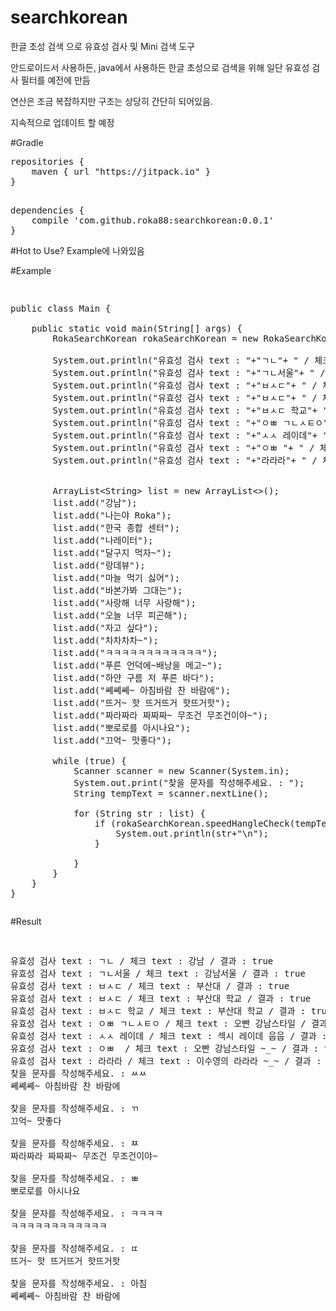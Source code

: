 # searchkorean
한글 초성 검색 으로 유효성 검사 및 Mini 검색 도구

안드로이드서 사용하든, java에서 사용하든 한글 초성으로 검색을 위해 일단 유효성 검사 필터를 예전에 만듬

연산은 조금 복잡하지만 구조는 상당히 간단히 되어있음.

지속적으로 업데이트 할 예정

#Gradle
<pre>
repositories {
    maven { url "https://jitpack.io" }
}

</pre>

<pre>
dependencies {
    compile 'com.github.roka88:searchkorean:0.0.1'
}
</pre>

#Hot to Use?
Example에 나와있음

#Example
<pre><xmp>
public class Main {

    public static void main(String[] args) {
	    RokaSearchKorean rokaSearchKorean = new RokaSearchKorean();

        System.out.println("유효성 검사 text : "+"ㄱㄴ"+ " / 체크 text : "+"강남"+" / 결과 : "+rokaSearchKorean.speedHangleCheck("ㄱㄴ", "강남"));
        System.out.println("유효성 검사 text : "+"ㄱㄴ서울"+ " / 체크 text : "+"강남서울"+" / 결과 : "+rokaSearchKorean.speedHangleCheck("ㄱㄴ서울", "강남서울"));
        System.out.println("유효성 검사 text : "+"ㅂㅅㄷ"+ " / 체크 text : "+"부산대"+" / 결과 : "+rokaSearchKorean.speedHangleCheck("ㅂㅅㄷ", "부산대"));
        System.out.println("유효성 검사 text : "+"ㅂㅅㄷ"+ " / 체크 text : "+"부산대 학교"+" / 결과 : "+rokaSearchKorean.speedHangleCheck("ㅂㅅㄷ", "부산대 학교"));
        System.out.println("유효성 검사 text : "+"ㅂㅅㄷ 학교"+ " / 체크 text : "+"부산대 학교"+" / 결과 : "+rokaSearchKorean.speedHangleCheck("ㅂㅅㄷ 학교", "부산대 학교"));
        System.out.println("유효성 검사 text : "+"ㅇㅃ ㄱㄴㅅㅌㅇ"+ " / 체크 text : "+"오빤 강남스타일"+" / 결과 : "+rokaSearchKorean.speedHangleCheck("ㅇㅃ ㄱㄴㅅㅌㅇ", "오빤 강남스타일"));
        System.out.println("유효성 검사 text : "+"ㅅㅅ 레이데"+ " / 체크 text : "+"섹시 레이데 웁웁"+" / 결과 : "+rokaSearchKorean.speedHangleCheck("ㅅㅅ 레이데", "섹시 레이데 웁웁"));
        System.out.println("유효성 검사 text : "+"ㅇㅃ "+ " / 체크 text : "+"오빤 강남스타일 ~_~"+" / 결과 : "+rokaSearchKorean.speedHangleCheck("ㅇㅃ", "오빤 강남스타일 ~_~"));
        System.out.println("유효성 검사 text : "+"라라라"+ " / 체크 text : "+"이수영의 라라라 ~_~"+" / 결과 : "+rokaSearchKorean.speedHangleCheck("라라라", "이수영의 라라라 ~_~"));


        ArrayList<String> list = new ArrayList<>();
        list.add("강남");
        list.add("나는야 Roka");
        list.add("한국 종합 센터");
        list.add("나레이터");
        list.add("달구지 먹자~");
        list.add("랑데뷰");
        list.add("마늘 먹기 싫어");
        list.add("바본가봐 그대는");
        list.add("사랑해 너무 사랑해");
        list.add("오늘 너무 피곤해");
        list.add("자고 싶다");
        list.add("차차차차~");
        list.add("ㅋㅋㅋㅋㅋㅋㅋㅋㅋㅋㅋㅋ");
        list.add("푸른 언덕에~배낭을 메고~");
        list.add("하얀 구름 저 푸른 바다");
        list.add("쎼쎼쎼~ 아침바람 찬 바람에");
        list.add("뜨거~ 핫 뜨거뜨거 핫뜨거핫");
        list.add("짜라짜라 짜짜짜~ 무조건 무조건이야~");
        list.add("뽀로로를 아시나요");
        list.add("끄억~ 맛좋다");

        while (true) {
            Scanner scanner = new Scanner(System.in);
            System.out.print("찾을 문자를 작성해주세요. : ");
            String tempText = scanner.nextLine();

            for (String str : list) {
                if (rokaSearchKorean.speedHangleCheck(tempText, str)) {
                    System.out.println(str+"\n");
                }

            }
        }
    }
}
</xmp></pre>


#Result
<pre><xmp>
유효성 검사 text : ㄱㄴ / 체크 text : 강남 / 결과 : true
유효성 검사 text : ㄱㄴ서울 / 체크 text : 강남서울 / 결과 : true
유효성 검사 text : ㅂㅅㄷ / 체크 text : 부산대 / 결과 : true
유효성 검사 text : ㅂㅅㄷ / 체크 text : 부산대 학교 / 결과 : true
유효성 검사 text : ㅂㅅㄷ 학교 / 체크 text : 부산대 학교 / 결과 : true
유효성 검사 text : ㅇㅃ ㄱㄴㅅㅌㅇ / 체크 text : 오빤 강남스타일 / 결과 : true
유효성 검사 text : ㅅㅅ 레이데 / 체크 text : 섹시 레이데 웁웁 / 결과 : true
유효성 검사 text : ㅇㅃ  / 체크 text : 오빤 강남스타일 ~_~ / 결과 : true
유효성 검사 text : 라라라 / 체크 text : 이수영의 라라라 ~_~ / 결과 : true
찾을 문자를 작성해주세요. : ㅆㅆ
쎼쎼쎼~ 아침바람 찬 바람에

찾을 문자를 작성해주세요. : ㄲ
끄억~ 맛좋다

찾을 문자를 작성해주세요. : ㅉ
짜라짜라 짜짜짜~ 무조건 무조건이야~

찾을 문자를 작성해주세요. : ㅃ
뽀로로를 아시나요

찾을 문자를 작성해주세요. : ㅋㅋㅋㅋ
ㅋㅋㅋㅋㅋㅋㅋㅋㅋㅋㅋㅋ

찾을 문자를 작성해주세요. : ㄸ
뜨거~ 핫 뜨거뜨거 핫뜨거핫

찾을 문자를 작성해주세요. : 아침
쎼쎼쎼~ 아침바람 찬 바람에
</xmp></pre>
